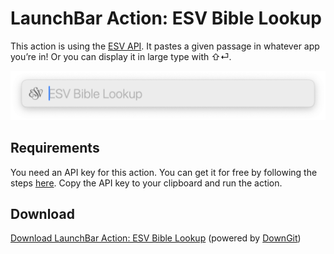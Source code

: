 # LaunchBar Action: ESV Bible Lookup

This action is using the [ESV API](https://api.esv.org/docs/passage-text/). It pastes a given passage in whatever app you’re in! Or you can display it in large type with ⇧⏎. 
 
<img src="esv.png" width="600"/> 

## Requirements 

You need an API key for this action. You can get it for free by following the steps [here](https://api.esv.org/account/create-application/). Copy the API key to your clipboard and run the action.

## Download

[Download LaunchBar Action: ESV Bible Lookup](https://minhaskamal.github.io/DownGit/#/home?url=https://github.com/Ptujec/LaunchBar/tree/master/ESV-Lookup) (powered by [DownGit](https://github.com/MinhasKamal/DownGit))